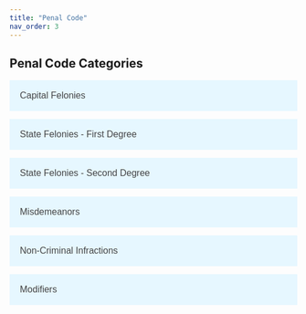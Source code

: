 ```yaml
---
title: "Penal Code"
nav_order: 3
---
```

<style>
    .accordion {
        background-color: #e6f7ff;
        color: #444;
        cursor: pointer;
        padding: 18px;
        width: 100%;
        text-align: left;
        border: none;
        outline: none;
        transition: 0.4s;
        font-size: 16px;
    }

    .active, .accordion:hover {
        background-color: #cceeff;
    }

    .panel {
        padding: 0 18px;
        display: none;
        background-color: #f9f9f9;
        overflow: hidden;
    }

    .capital-felony {
        color: #d32f2f;
        font-weight: bold;
    }
    .state-felony {
        color: #f57c00;
        font-weight: bold;
    }
    .misdemeanor {
        color: #fbc02d;
        font-weight: bold;
    }
    .non-criminal-infraction {
        color: #388e3c;
        font-weight: bold;
    }
    .modifier {
        color: #1976d2;
        font-weight: bold;
    }
</style>

<h2>Penal Code Categories</h2>

<button class="accordion">Capital Felonies</button>
<div class="panel">
    <p><span class="capital-felony">Capital Felony: Capital Murder</span><br>
    Max Time: HUT<br>
    Max Fine: None<br>
    Definition: Any person who uses any heinous, atrocious, or cruel act manifesting exceptional depravity in the commission of murder in the first or second degree. Any person who deliberately and with premeditation takes the life of a law enforcement official, government official, or medical official, in the commission of their duty, or any witness in a legal proceeding.</p>
    
    <p><span class="capital-felony">Capital Felony: Cannibalism</span><br>
    Max Time: HUT<br>
    Max Fine: None<br>
    Definition: Any person who knowingly and willingly consumes human flesh, or who coerces another person to eat human flesh through deception, threats, or force.</p>

    <p><span class="capital-felony">Capital Felony: Mayhem</span><br>
    Max Time: 2-3 Year(s)<br>
    Max Fine: $300<br>
    Definition: Any violent behavior or act committed within the confines of a Town, City, or Native Reservation and deprives citizens of Monroe of life on a mass scale or an act which can be reasonably expected to have caused such an outcome.<br>
    Examples: Throwing dynamite in the middle of town, Acts of intentional violence against the general citizenry of the town and not a specific group. (Don't include someone accidentally caught in crossfire)</p>

    <p><span class="capital-felony">Capital Felony: Insurrection</span><br>
    Max Time: 7 Years<br>
    Max Fine: $300<br>
    Definition: Any attempt at a violent uprising against the government of the State of Monroe or the United States of America.</p>

    <p><span class="capital-felony">Capital Felony: Torture</span><br>
    Max Time: 3 Years<br>
    Max Fine: None<br>
    Definition: No person shall act with intent or willful negligence to inflict severe physical or mental pain or suffering upon another person within their custody or physical control without a lawful reason to do so. No person shall engage in an act or behavior designed or intended to deprive a citizen of Monroe of their bodily functions or appendages in a malicious manner, including the rending useless of the aforementioned.</p>
</div>

<button class="accordion">State Felonies - First Degree</button>
<div class="panel">
    <p><span class="state-felony">State Felony: 1st Degree Murder</span><br>
    Max Time: HUT<br>
    Max Fine: None<br>
    Definition: No person shall act in the unlawful killing of human beings with a premeditated design to effect the death of the person killed and shall be held equally liable if death occurs from any premeditated act. Not to be used for typical gunfights or ambushes. There should be real RP behind the incident to show true premeditation.</p>
    
    <p><span class="state-felony">State Felony: Attempted 1st Degree Murder</span><br>
    Max Time: 1 Year<br>
    Max Fine: $200<br>
    Definition: No person shall attempt the act of unlawful killing of human beings with a premeditated design to effect the death of the person being attempted upon. For anything not provable as premeditated, use Aggravated Battery. Not to be used for typical gunfights or ambushes. There should be real RP behind the premeditation and attempt to kill.</p>

    <p><span class="state-felony">State Felony: Vandalism of a Native Site</span><br>
    Max Time: 120 Days<br>
    Max Fine: $250<br>
    Definition: No person shall, without lawful reason, destroy, damage or deface any sacred tribal lands or artifacts, or engage in conduct that would recklessly cause damage to any sacred tribal lands or artifacts. Not to be used for more typical robberies that happen to occur at Native Camps. This is reserved for deliberate vandalism of important Native sites.</p>

    <p><span class="state-felony">State Felony: Unlawful Escape</span><br>
    Max Time: 1 Year<br>
    Max Fine: $200<br>
    Definition: Any individual, or group of individuals, who attempts or successfully frees someone from law enforcement custody without lawful authority is guilty of this crime. Any individual who flees or allows themselves to be removed from lawful custody under unlawful circumstances is guilty of this crime.</p>

    <p><span class="state-felony">State Felony: Corruption</span><br>
    Max Time: HUT<br>
    Max Fine: None<br>
    Definition: No person shall utilize their office to acquire benefit, pervert the course of justice, or wilfully deprive a person of their rights or engage in unlawful conduct while acting in an official duty nor shall any person in an official office fail to report, conceal, or cover up any felony. Eligible for parole. Corruption must be approved out of character via an LFM Ticket. And can potentially lead to a CK on your character.</p>
</div>

<button class="accordion">State Felonies - Second Degree</button>
<div class="panel">
    <p><span class="state-felony">State Felony: 2nd Degree Murder</span><br>
    Max Time: 5 Years<br>
    Max Fine: None<br>
    Definition: No person shall act in the unlawful killing of human beings without premeditated design to effect the death of the person killed and shall be held equally liable if death occurs from any non-premeditated act.</p>

    <p><span class="state-felony">State Felony: Manslaughter</span><br>
    Max Time: 1 Year<br>
    Max Fine: $100<br>
    Definition: Unintentionally causing the death of an individual through an act that was neither excusable nor justified without malicious aforethought.</p>

    <p><span class="state-felony">State Felony: Failure to Appear</span><br>
    Max Time: HUT<br>
    Max Fine: None<br>
    Definition: No person shall fail to appear in court on their scheduled court date. This will result in a bench warrant being issued by the presiding judge, and a default judgement being applied concerning the original criminal proceeding. No bail available.</p>
</div>

<button class="accordion">Misdemeanors</button>
<div class="panel">
    <p><span class="misdemeanor">Misdemeanor: Battery</span><br>
    Max Time: 30 Days<br>
    Max Fine: $20<br>
    Definition: Any person who partakes in the unlawful application of force directly or indirectly upon another person, causing bodily injury or offensive contact is guilty of Battery. No person shall touch or strike another person without their permission. In order for Battery to be charged, a victim needs to be willing to press charges. If no victim exists, no charge can be brought.</p>

    <p><span class="misdemeanor">Misdemeanor: False Impersonation</span><br>
    Max Time: 60 Days<br>
    Max Fine: $50<br>
    Definition: No person shall, without lawful authority, deliberately cause another to believe he or she holds a position of a public servant in any capacity. No person shall represent themselves in a fraudulent manner, causing others to identify or recognize them as someone or something they are not in order to receive some benefit or cause damages.</p>

    <p><span class="misdemeanor">Misdemeanor: Evading a Law Enforcement Officer</span><br>
    Max Time: 30 Days<br>
    Max Fine: $40<br>
    Definition: Evading or attempting to evade or elude any Law Enforcement Officer acting within their duties or other circumstances which would require a person to stop.</p>

    <p><span class="misdemeanor">Misdemeanor: Criminal Threats</span><br>
    Max Time: 20 Days<br>
    Max Fine: $10<br>
    Definition: A person who without lawful excuse makes to another a threat, intending that that other would fear it would be carried out, to kill or harm that other.</p>
</div>

<button class="accordion">Non-Criminal Infractions</button>
<div class="panel">
    <p><span class="non-criminal-infraction">Non-Criminal Infraction: Excessive Speeds</span><br>
    Max Time: None<br>
    Max Fine: $10<br>
    Definition: No person shall travel while on horseback or operating a wagon at speeds greater than a trot while in a city, town or settlement.</p>

    <p><span class="non-criminal-infraction">Non-Criminal Infraction: Covering the Face</span><br>
    Max Time: None<br>
    Max Fine: $10<br>
    Definition: No person shall wear any kind of mask, bandana, or facial covering within a town or city, except for those with bonafide medical documentation supporting a cause for such.</p>

    <p><span class="non-criminal-infraction">Non-Criminal Infraction: Brandishing a Weapon</span><br>
    Max Time: None<br>
    Max Fine: $10<br>
    Definition: No person shall, without lawful reason, wave or flourish a weapon as a threat, in anger, or in excitement. No person shall unholster or display a firearm while located within the confines of a Town, City, or Settlement within the State of Monroe. A person may carry a longarm beside them and is not required under this law to have that weapon slung on their back.</p>
</div>

<button class="accordion">Modifiers</button>
<div class="panel">
    <p><span class="modifier">Modifier: Aiding and Abetting</span><br>
    Max Time: 50% of time of primary offense<br>
    Max Fine: Varies based on primary offense<br>
    Definition: No person shall command, aid, abet, or advise another in the commission or conspiracy to commit a crime, knowingly assist someone after they have committed any crime by helping them evade arrest, trial, conviction, or punishment.</p>

    <p><span class="modifier">Modifier: Habitual Offender</span><br>
    Max Time: Enhanced penalty based on history<br>
    Max Fine: Enhanced penalty based on history<br>
    Definition: A person who repeatedly commits the same or similar offenses may receive increased penalties.</p>

    <p><span class="modifier">Modifier: Public Servant Enhancement</span><br>
    Max Time: 60 Days<br>
    Max Fine: None<br>
    Definition: Persons charged with crimes that are against those who are public servants while in the commission of their duties shall have their sentence increased. USE ONLY IN FELONY CRIMES. Public Servant refers to Law Enforcement, Government, and Doctors. Does not apply to Capital Murder.</p>

    <p><span class="modifier">Modifier: Threat to Society</span><br>
    Max Time: 3 Years<br>
    Max Fine: None<br>
    Definition: Those who commit ten or more violent felonies within a 28-day period may be classified as a "Threat to Society." This status adds three years (3 OOC days) to the overall sentence.</p>

    <p><span class="modifier">Modifier: Public Nuisance Offender</span><br>
    Max Time: 60 Days<br>
    Max Fine: None<br>
    Definition: Those who commit three or more public order arrests within a seven-day period may be considered a "Public Nuisance Offender." This status adds 60 days to the overall sentence.</p>
</div>

<script>
    var acc = document.getElementsByClassName("accordion");
    var i;

    for (i = 0; i < acc.length; i++) {
        acc[i].addEventListener("click", function() {
            this.classList.toggle("active");
            var panel = this.nextElementSibling;
            if (panel.style.display === "block") {
                panel.style.display = "none";
            } else {
                panel.style.display = "block";
            }
        });
    }
</script>

